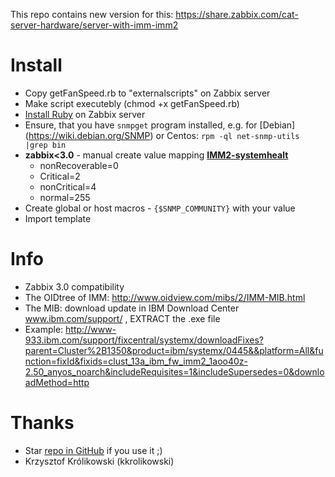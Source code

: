 This repo contains new version for this: https://share.zabbix.com/cat-server-hardware/server-with-imm-imm2


# Install
- Copy getFanSpeed.rb to "externalscripts" on Zabbix server
- Make script executebly (chmod +x getFanSpeed.rb)
- [Install Ruby](https://www.ruby-lang.org/en/documentation/installation) on Zabbix server
- Ensure, that you have `snmpget` program installed, e.g. for [Debian] (https://wiki.debian.org/SNMP) or Centos: `rpm -ql net-snmp-utils |grep bin`
- **zabbix<3.0** - manual create value mapping [**IMM2-systemhealt**](https://github.com/allburov/zabbix-ibm-server-imm2/blob/master/Template%20IBM%20-%20IMM2%20SNMP.xml#L743-L765)
  - nonRecoverable=0
  - Critical=2
  - nonCritical=4
  - normal=255
- Create global or host macros - `{$SNMP_COMMUNITY}` with your value
- Import template


# Info
- Zabbix 3.0 compatibility
- The OIDtree of IMM: http://www.oidview.com/mibs/2/IMM-MIB.html
- The MIB: download update in IBM Download Center www.ibm.com/support/ , EXTRACT the .exe file
- Example: http://www-933.ibm.com/support/fixcentral/systemx/downloadFixes?parent=Cluster%2B1350&product=ibm/systemx/0445&&platform=All&function=fixId&fixids=clust_13a_ibm_fw_imm2_1aoo40z-2.50_anyos_noarch&includeRequisites=1&includeSupersedes=0&downloadMethod=http

# Thanks
- Star [repo in GitHub](https://github.com/allburov/zabbix-ibm-server-imm2) if you use it ;)
- Krzysztof Królikowski (kkrolikowski)
